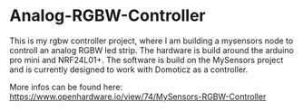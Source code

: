 # Analog-RGBW-Controller
This is my rgbw controller project, where I am building a mysensors node to controll an analog RGBW led strip. 
The hardware is build around the arduino pro mini and NRF24L01+. 
The software is build on the MySensors project and is currently designed to work with Domoticz as a controller.

More infos can be found here: https://www.openhardware.io/view/74/MySensors-RGBW-Controller
